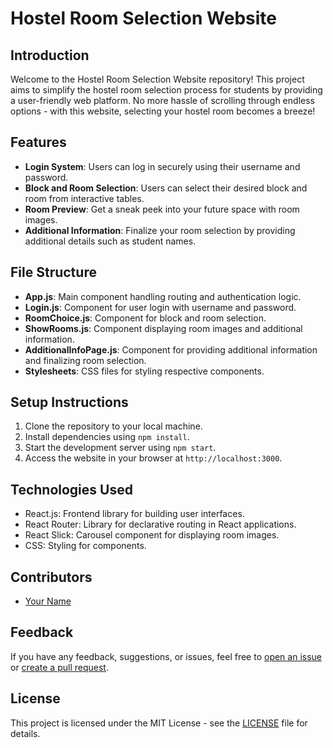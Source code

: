 # Hostel Room Selection Website

## Introduction
Welcome to the Hostel Room Selection Website repository! This project aims to simplify the hostel room selection process for students by providing a user-friendly web platform. No more hassle of scrolling through endless options - with this website, selecting your hostel room becomes a breeze!

## Features
- **Login System**: Users can log in securely using their username and password.
- **Block and Room Selection**: Users can select their desired block and room from interactive tables.
- **Room Preview**: Get a sneak peek into your future space with room images.
- **Additional Information**: Finalize your room selection by providing additional details such as student names.

## File Structure
- **App.js**: Main component handling routing and authentication logic.
- **Login.js**: Component for user login with username and password.
- **RoomChoice.js**: Component for block and room selection.
- **ShowRooms.js**: Component displaying room images and additional information.
- **AdditionalInfoPage.js**: Component for providing additional information and finalizing room selection.
- **Stylesheets**: CSS files for styling respective components.

## Setup Instructions
1. Clone the repository to your local machine.
2. Install dependencies using `npm install`.
3. Start the development server using `npm start`.
4. Access the website in your browser at `http://localhost:3000`.

## Technologies Used
- React.js: Frontend library for building user interfaces.
- React Router: Library for declarative routing in React applications.
- React Slick: Carousel component for displaying room images.
- CSS: Styling for components.

## Contributors
- [Your Name](https://github.com/AravJain007)

## Feedback
If you have any feedback, suggestions, or issues, feel free to [open an issue](https://github.com/AravJain007/hostel-room-selection/issues) or [create a pull request](https://github.com/yourusername/hostel-room-selection/pulls).

## License
This project is licensed under the MIT License - see the [LICENSE](LICENSE) file for details.
